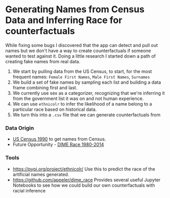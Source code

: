 # Generating Names from Census Data and Inferring Race for counterfactuals

While fixing some bugs I discovered that the app can detect and pull out names but we don't have a way to create counterfactuals if someone wanted to test against it. Doing a little research I started down a path of creating fake names from real data. 

1. We start by pulling data from the US Census, to start, for the most frequent names: `Female First Names`, `Male First Names`, `Surnames`
2. We build a set of fake names by sampling each list and building a data frame combining first and last.
3. We currently use sex as a categorizer, recognizing that we're inferring it from the government list it was on and not human experience.
4. We can use `ethnicolr` to infer the likelihood of a name belong to a particular race based on historical data.
5. We turn this into a `.csv` file that we can generate counterfactuals from

### Data Origin
* [US Census 1990](https://www.census.gov/topics/population/genealogy/data/1990_census/1990_census_namefiles.html) to get names from Census.
* Future Opportunity - [DIME Race 1980-2014](https://dataverse.harvard.edu/dataset.xhtml;jsessionid=be9768bb2b804582647d35d80e62?persistentId=doi%3A10.7910%2FDVN%2FM5K7VR&version=&q=&fileTypeGroupFacet=&fileAccess=&fileSortField=date)

### Tools
* https://pypi.org/project/ethnicolr/ Use this to predict the race of the artificial names generated.
* https://github.com/appeler/dime_race Provides several useful Jupyter Notebooks to see how we could build our own counterfactuals with racial inference